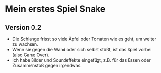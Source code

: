 # Mein erstes Spiel Snake
## Version 0.2

* Die Schlange frisst so viele Äpfel oder Tomaten wie es geht, um weiter zu wachsen.
* Wenn sie gegen die Wand oder sich selbst stößt, ist das Spiel vorbei (also Game Over).
* Ich habe Bilder und Soundeffekte eingefügt, z.B. für das Essen oder Zusammenstoß gegen irgendwas.
